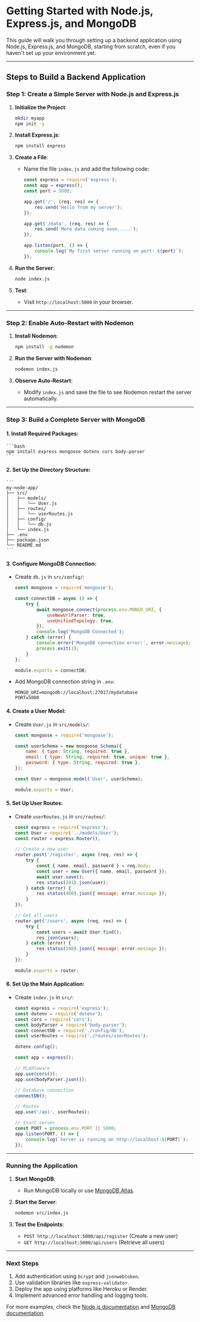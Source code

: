 # Getting Started with Node.js, Express.js, and MongoDB

This guide will walk you through setting up a backend application using Node.js, Express.js, and MongoDB, starting from scratch, even if you haven't set up your environment yet.

---

## Steps to Build a Backend Application

### Step 1: Create a Simple Server with Node.js and Express.js

1. **Initialize the Project**:
    ```bash
    mkdir myapp
    npm init -y
    ```

2. **Install Express.js**:
    ```bash
    npm install express
    ```

3. **Create a File**:
    - Name the file `index.js` and add the following code:
      ```javascript
      const express = require('express');
      const app = express();
      const port = 5000;

      app.get('/', (req, res) => {
          res.send('Hello from my server');
      });

      app.get('/data', (req, res) => {
          res.send('More data coming soon.....');
      });

      app.listen(port, () => {
          console.log(`My first server running on port: ${port}`);
      });
      ```

4. **Run the Server**:
    ```bash
    node index.js
    ```

5. **Test**:
    - Visit `http://localhost:5000` in your browser.

---

### Step 2: Enable Auto-Restart with Nodemon

1. **Install Nodemon**:
    ```bash
    npm install -g nodemon
    ```

2. **Run the Server with Nodemon**:
    ```bash
    nodemon index.js
    ```

3. **Observe Auto-Restart**:
    - Modify `index.js` and save the file to see Nodemon restart the server automatically.

---

### Step 3: Build a Complete Server with MongoDB

#### 1. **Install Required Packages**:
    ```bash
    npm install express mongoose dotenv cors body-parser
    ```

#### 2. **Set Up the Directory Structure**:
    ```
    my-node-app/
    ├── src/
    │   ├── models/
    │   │   └── User.js
    │   ├── routes/
    │   │   └── userRoutes.js
    │   ├── config/
    │   │   └── db.js
    │   └── index.js
    ├── .env
    ├── package.json
    └── README.md
    ```

#### 3. **Configure MongoDB Connection**:
- Create `db.js` in `src/config/`:
  ```javascript
  const mongoose = require('mongoose');

  const connectDB = async () => {
      try {
          await mongoose.connect(process.env.MONGO_URI, {
              useNewUrlParser: true,
              useUnifiedTopology: true,
          });
          console.log('MongoDB Connected');
      } catch (error) {
          console.error('MongoDB connection error:', error.message);
          process.exit(1);
      }
  };

  module.exports = connectDB;
  ```

- Add MongoDB connection string in `.env`:
  ```env
  MONGO_URI=mongodb://localhost:27017/mydatabase
  PORT=5000
  ```

#### 4. **Create a User Model**:
- Create `User.js` in `src/models/`:
  ```javascript
  const mongoose = require('mongoose');

  const userSchema = new mongoose.Schema({
      name: { type: String, required: true },
      email: { type: String, required: true, unique: true },
      password: { type: String, required: true },
  });

  const User = mongoose.model('User', userSchema);

  module.exports = User;
  ```

#### 5. **Set Up User Routes**:
- Create `userRoutes.js` in `src/routes/`:
  ```javascript
  const express = require('express');
  const User = require('../models/User');
  const router = express.Router();

  // Create a new user
  router.post('/register', async (req, res) => {
      try {
          const { name, email, password } = req.body;
          const user = new User({ name, email, password });
          await user.save();
          res.status(201).json(user);
      } catch (error) {
          res.status(400).json({ message: error.message });
      }
  });

  // Get all users
  router.get('/users', async (req, res) => {
      try {
          const users = await User.find();
          res.json(users);
      } catch (error) {
          res.status(500).json({ message: error.message });
      }
  });

  module.exports = router;
  ```

#### 6. **Set Up the Main Application**:
- Create `index.js` in `src/`:
  ```javascript
  const express = require('express');
  const dotenv = require('dotenv');
  const cors = require('cors');
  const bodyParser = require('body-parser');
  const connectDB = require('./config/db');
  const userRoutes = require('./routes/userRoutes');

  dotenv.config();

  const app = express();

  // Middleware
  app.use(cors());
  app.use(bodyParser.json());

  // Database connection
  connectDB();

  // Routes
  app.use('/api', userRoutes);

  // Start server
  const PORT = process.env.PORT || 5000;
  app.listen(PORT, () => {
      console.log(`Server is running on http://localhost:${PORT}`);
  });
  ```

---

### Running the Application

1. **Start MongoDB**:
    - Run MongoDB locally or use [MongoDB Atlas](https://www.mongodb.com/cloud/atlas).

2. **Start the Server**:
    ```bash
    nodemon src/index.js
    ```

3. **Test the Endpoints**:
    - `POST http://localhost:5000/api/register` (Create a new user)
    - `GET http://localhost:5000/api/users` (Retrieve all users)

---

### Next Steps

1. Add authentication using `bcrypt` and `jsonwebtoken`.
2. Use validation libraries like `express-validator`.
3. Deploy the app using platforms like Heroku or Render.
4. Implement advanced error handling and logging tools.

For more examples, check the [Node.js documentation](https://nodejs.org/) and [MongoDB documentation](https://www.mongodb.com/docs/).
